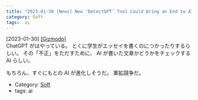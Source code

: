 ```yaml
---
title: "2023-01-30 [News] New ‘DetectGPT’ Tool Could Bring an End to AI Cheating on Exams ---いたちごっこが始まる"
category: Soft
tags:  ai
---
```


[2023-01-30] [[Gizmodo]](https://www.gizmodo.com.au/2023/01/detectgpt-cheating-ai/?utm_source=pocket_saves)  
 ChatGPT がはやっている。
とくに学生がエッセイを書くのにつかったりするらしい。
その「不正」をただすために、
AI が書いた文章かどうかをチェックする AI らしい。

<!--more-->

 もちろん、すぐにもとの AI が進化しそうだ。
軍拡競争だ。

- Category: [Soft](https://merapano.github.io/categories.html#Soft)
- tags:  ai

